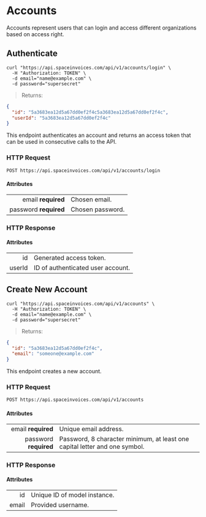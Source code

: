 # Accounts

Accounts represent users that can login and access different organizations based on access right.

## Authenticate

```shell
curl "https://api.spaceinvoices.com/api/v1/accounts/login" \
  -H "Authorization: TOKEN" \
  -d email="name@example.com" \
  -d password="supersecret"
```

> Returns:

```json
{
  "id": "5a3683ea12d5a67dd0ef2f4c5a3683ea12d5a67dd0ef2f4c",
  "userId": "5a3683ea12d5a67dd0ef2f4c"
}
```

This endpoint authenticates an account and returns an access token that can be used in consecutive calls to the API.

### HTTP Request

`POST https://api.spaceinvoices.com/api/v1/accounts/login`

#### Attributes

|      |     |
| ---: | --- |
| email **required** | Chosen email. |
| password **required** | Chosen password. |

### HTTP Response

#### Attributes

|      |     |
| ---: | --- |
| id | Generated access token. |
| userId | ID of authenticated user account. |

## Create New Account

```shell
curl "https://api.spaceinvoices.com/api/v1/accounts" \
  -H "Authorization: TOKEN" \
  -d email="name@example.com" \
  -d password="supersecret"
```

> Returns:

```json
{
  "id": "5a3683ea12d5a67dd0ef2f4c",
  "email": "someone@example.com"
}
```

This endpoint creates a new account.

### HTTP Request

`POST https://api.spaceinvoices.com/api/v1/accounts`

#### Attributes

|      |     |
| ---: | --- |
| email **required** | Unique email address. |
| password **required** | Password, 8 character minimum, at least one capital letter and one symbol. |

### HTTP Response

#### Attributes

|      |     |
| ---: | --- |
| id | Unique ID of model instance. |
| email | Provided username. |